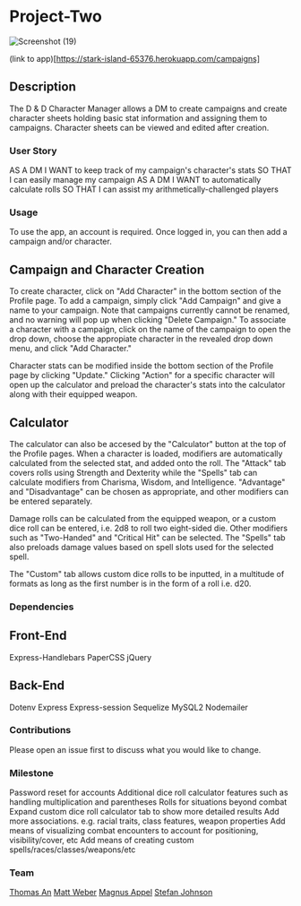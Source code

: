# Project-Two

![Screenshot (19)](https://user-images.githubusercontent.com/70540019/97221578-542b9480-178a-11eb-8bf9-1727c30daa64.png)

(link to app)[https://stark-island-65376.herokuapp.com/campaigns]


## Description 

The D & D Character Manager allows a DM to create campaigns and create character sheets holding basic stat information and assigning them to campaigns. Character sheets can be viewed and edited after creation. 

### User Story

AS A DM
I WANT to keep track of my campaign's character's stats
SO THAT I can easily manage my campaign
AS A DM
I WANT to automatically calculate rolls
SO THAT I can assist my arithmetically-challenged players


### Usage

To use the app, an account is required. Once logged in, you can then add a campaign and/or character. 

## Campaign and Character Creation
To create character, click on "Add Character" in the bottom section of the Profile page. To add a campaign, simply click "Add Campaign" and give a name to your campaign. Note that campaigns currently cannot be renamed, and no warning will pop up when clicking "Delete Campaign." To associate a character with a campaign, click on the name of the campaign to open the drop down, choose the appropiate character in the revealed drop down menu, and click "Add Character."

Character stats can be modified inside the bottom section of the Profile page by clicking "Update." Clicking "Action" for a specific character will open up the calculator and preload the character's stats into the calculator along with their equipped weapon. 

## Calculator

The calculator can also be accesed by the "Calculator" button at the top of the Profile pages. When a character is loaded, modifiers are automatically calculated from the selected stat, and added onto the roll. The "Attack" tab covers rolls using Strength and Dexterity while the "Spells" tab can calculate modifiers from Charisma, Wisdom, and Intelligence. "Advantage" and "Disadvantage" can be chosen as appropriate, and other modifiers can be entered separately. 

Damage rolls can be calculated from the equipped weapon, or a custom dice roll can be entered, i.e. 2d8 to roll two eight-sided die. Other modifiers such as "Two-Handed" and "Critical Hit" can be selected. The "Spells" tab also preloads damage values based on spell slots used for the selected spell.

The "Custom" tab allows custom dice rolls to be inputted, in a multitude of formats as long as the first number is in the form of a roll i.e. d20.

### Dependencies

## Front-End
Express-Handlebars
PaperCSS
jQuery

## Back-End
Dotenv
Express
Express-session
Sequelize
MySQL2
Nodemailer

### Contributions
Please open an issue first to discuss what you would like to change.

### Milestone
Password reset for accounts
Additional dice roll calculator features such as handling multiplication and parentheses
Rolls for situations beyond combat
Expand custom dice roll calculator tab to show more detailed results
Add more associations. e.g. racial traits, class features, weapon properties
Add means of visualizing combat encounters to account for positioning, visibility/cover, etc
Add means of creating custom spells/races/classes/weapons/etc


### Team

[Thomas An](https://github.com/artuis/)
[Matt Weber](https://github.com/webermg/)
[Magnus Appel](https://github.com/Magnus-Jay/)
[Stefan Johnson](https://github.com/Stefj12/)

